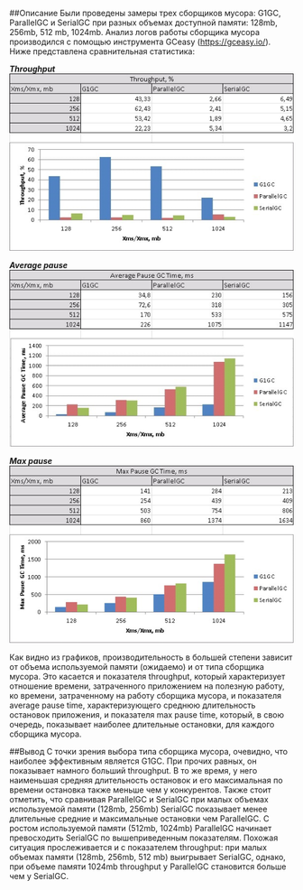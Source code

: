 ##Описание
Были проведены замеры трех сборщиков мусора: G1GC,  ParallelGC и SerialGC при разных объемах доступной памяти: 128mb, 256mb, 512 mb, 1024mb. Анализ логов работы сборщика мусора производился с помощью инструмента GCeasy (https://gceasy.io/). Ниже представлена сравнительная статистика:

***Throughput***  
![](img-benchmark/Throughput.jpg)

***Average pause***  
![](img-benchmark/Average%20pause.jpg)

***Max pause***  
![](img-benchmark/Max%20pause.jpg)

Как видно из графиков, производительность в большей степени зависит от объема используемой памяти (ожидаемо) и от типа сборщика мусора. Это касается и показателя throughput, который характеризует отношение времени, затраченного приложением на полезную работу, ко времени, затраченному на работу сборщика мусора, и показателя average pause time, характеризующего среднюю длительность остановок приложения, и показателя max pause time, который, в свою очередь, показывает наиболее длительные остановки, для каждого сборщика мусора.

##Вывод
С точки зрения выбора типа сборщика мусора, очевидно, что наиболее эффективным является G1GC. При прочих равных, он показывает намного больший throughput. В то же время, у него наименьшая средняя длительность остановок и его максимальная по времени остановка также меньше чем у конкурентов.
Также стоит отметить, что сравнивая ParallelGC и SerialGC при малых объемах используемой памяти (128mb, 256mb) SerialGC показывает менее длительные средние и максимальные остановки чем ParallelGC. С ростом используемой памяти (512mb, 1024mb) ParallelGC начинает превосходить SerialGC по вышеприведенным показателям. Похожая ситуация прослеживается и с показателем throughput: при малых объемах памяти (128mb, 256mb, 512 mb) выигрывает  SerialGC, однако, при объеме памяти 1024mb throughput у ParallelGC становится больше чем у SerialGC.
